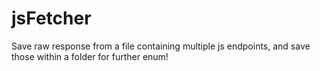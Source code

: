 # jsFetcher
Save raw response from a file containing multiple js endpoints, and save those within a folder for further enum!
